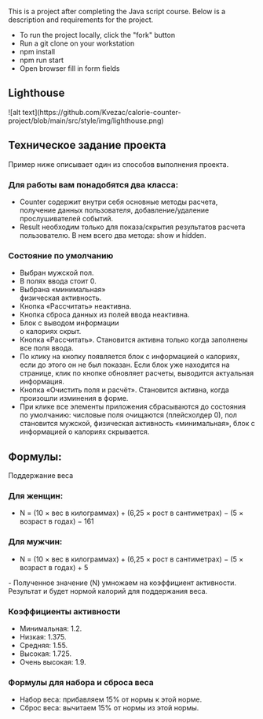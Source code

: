 This is a project after completing the Java script course. Below is a description and requirements for the project.
- To run the project locally, click the "fork" button
- Run a git clone on your workstation
- npm install
- npm run start
- Open browser fill in form fields
<h2>Lighthouse</h2>
![alt text](https://github.com/Kvezac/calorie-counter-project/blob/main/src/style/img/lighthouse.png)


<h2>Техническое задание проекта</h2>
<p>Пример ниже описывает один из способов выполнения проекта.</p>

<h3>Для работы вам понадобятся два класса:</h3>
<ul>
  <li>Counter содержит внутри себя основные  методы расчета, получение данных пользователя, добавление/удаление прослушивателей событий.</li>
  <li>Result необходим только для показа/скрытия результатов расчета пользователю. В нем всего два метода: show и hidden.</li>
</ul>
<h3>Состояние по умолчанию</h3>
<ul>
  <li>Выбран мужской пол.</li>
  <li>В полях ввода стоит 0.</li>
  <li>Выбрана «минимальная»</li> физическая активность.
  <li>Кнопка «Рассчитать» неактивна.</li>
  <li>Кнопка сброса данных из полей ввода неактивна.</li>
  <li>Блок с выводом информации</li> о калориях скрыт.</li>
<li>Кнопка «Рассчитать». Становится активна только когда заполнены все поля ввода.</li>
<li>По клику на кнопку появляется блок с информацией о калориях, если до этого он не был показан. Если блок уже находится на странице, клик по кнопке обновляет расчеты, выводится актуальная информация.</li>
<li>Кнопка «Очистить поля и расчёт». Становится активна, когда произошли изминения в форме.</li>
<li>При клике все элементы приложения сбрасываются до состояния по умолчанию: числовые поля очищаются (плейсхолдер 0), пол становится мужской, физическая активность «минимальная», блок с информацией о калориях скрывается.</li>
</ul>
<h2>Формулы:</h2>
Поддержание веса
<h3>Для женщин:</h3>
<ul>
  <li>N = (10 × вес в килограммах) + (6,25 × рост в сантиметрах) − (5 × возраст в годах) − 161</li>
</ul>
<h3>Для мужчин:</h3>
<ul>
  <li>N = (10 × вес в килограммах) + (6,25 × рост в сантиметрах) − (5 × возраст в годах) + 5</li>
</ul>
- Полученное значение (N) умножаем на коэффициент активности. Результат и будет нормой калорий для поддержания веса.
<h3>Коэффициенты активности</h3>
<ul>
  <li>Минимальная: 1.2.</li>
  <li>Низкая: 1.375.</li>
  <li>Средняя: 1.55.</li>
  <li>Высокая: 1.725.</li>
  <li>Очень высокая: 1.9.</li>
</ul>
<h3>Формулы для набора и сброса веса</h3>
<ul>
  <li>Набор веса: прибавляем 15% от нормы к этой норме.</li>
  <li>Сброс веса: вычитаем 15% от нормы из этой нормы.</li>
</ul>
